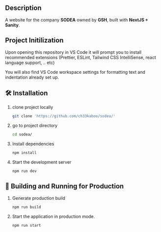 ## Description

A website for the company **SODEA** owned by **GSH**, built with **NextJS + Sanity**.

## Project Initilization

Upon opening this repository in VS Code it will prompt you to install recommended extensions (Prettier, ESLint, Tailwind CSS IntelliSense, react language support, .. etc)

You will also find VS Code workspace settings for formatting text and indentation already set up.

## 🛠 Installation

1. clone project locally

    ```sh
    git clone 'https://github.com/ch33kaboo/sodea/'
    ```

2. go to project directory

    ```sh
    cd sodea/
    ```

3. Install dependencies

    ```sh
    npm install
    ```

4. Start the development server

    ```sh
    npm run dev
    ```

## 🚀 Building and Running for Production

1. Generate production build

    ```sh
    npm run build
    ```

1. Start the application in production mode.

    ```sh
    npm run start
    ```

